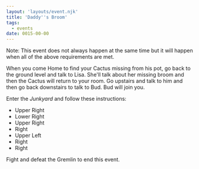 ```yaml
---
layout: 'layouts/event.njk'
title: 'Daddy''s Broom'
tags:
  - events
date: 0015-00-00
---
```

Note: This event does not always happen at the same time but it will happen when all of the above requirements are met.

When you come Home to find your Cactus missing from his pot, go back to the ground level and talk to Lisa. She'll talk about her missing broom and then the Cactus will return to your room. Go upstairs and talk to him and then go back downstairs to talk to Bud. Bud will join you.

Enter the *Junkyard* and follow these instructions:

* Upper Right
* Lower Right
* Upper Right
* Right
* Upper Left
* Right
* Right

Fight and defeat the Gremlin to end this event.